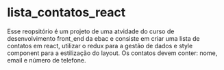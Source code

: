 # lista_contatos_react
Esse reopsitório é um projeto de uma atvidade do curso de desenvolvimento front_end da ebac e consiste em criar uma lista de contatos em react, utilizar o redux para a gestão de dados e style component para a estilização do layout.  Os contatos devem conter: nome, email e número de telefone.
